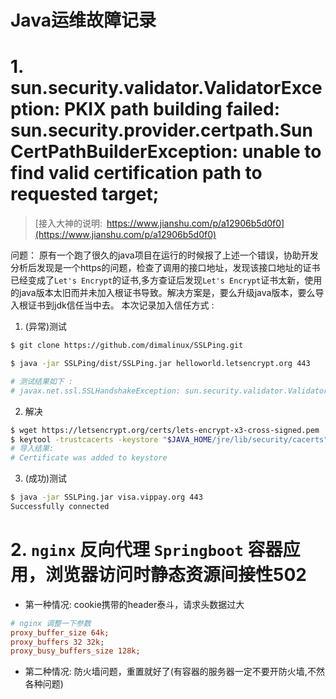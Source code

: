 # Java运维故障记录


# 1. sun.security.validator.ValidatorException: PKIX path building failed: sun.security.provider.certpath.SunCertPathBuilderException: unable to find valid certification path to requested target; 

> [接入大神的说明:&ensp;https://www.jianshu.com/p/a12906b5d0f0](https://www.jianshu.com/p/a12906b5d0f0)

问题： 原有一个跑了很久的java项目在运行的时候报了上述一个错误，协助开发分析后发现是一个https的问题，检查了调用的接口地址，发现该接口地址的证书已经变成了`Let's Encrypt`的证书,多方查证后发现`Let's Encrypt`证书太新，使用的java版本太旧而并未加入根证书导致。解决方案是，要么升级java版本，要么导入根证书到jdk信任当中去。
本次记录加入信任方式 : 
1. (异常)测试 
```bash
$ git clone https://github.com/dimalinux/SSLPing.git

$ java -jar SSLPing/dist/SSLPing.jar helloworld.letsencrypt.org 443

# 测试结果如下 :
# javax.net.ssl.SSLHandshakeException: sun.security.validator.ValidatorException: PKIX path building failed: sun.security.provider.certpath.SunCertPathBuilderException: unable to find valid certification path to requested target  
```

2. 解决 
```bash
$ wget https://letsencrypt.org/certs/lets-encrypt-x3-cross-signed.pem
$ keytool -trustcacerts -keystore "$JAVA_HOME/jre/lib/security/cacerts" -storepass changeit -noprompt -importcert -alias lets-encrypt-x3-cross-signed -file "lets-encrypt-x3-cross-signed.pem" 
# 导入结果:
# Certificate was added to keystore 
```

3. (成功)测试
```bash
$ java -jar SSLPing.jar visa.vippay.org 443
Successfully connected
```

# 2. `nginx` 反向代理 `Springboot` 容器应用，浏览器访问时静态资源间接性502
- 第一种情况: cookie携带的header泰斗，请求头数据过大
```ini
# nginx 调整一下参数 
proxy_buffer_size 64k;
proxy_buffers 32 32k;
proxy_busy_buffers_size 128k;
```

- 第二种情况: 防火墙问题，重置就好了(有容器的服务器一定不要开防火墙,不然各种问题)
